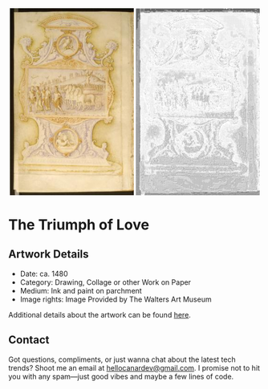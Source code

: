 <html>

<div align="center">
    <img width="49%" src="artwork.jpg" alt="artwork"/>
    <img width="49%" src="ascii_artwork.jpg" alt="artwork ASCII"/>
</div>

# The Triumph of Love 

## Artwork Details

- Date: ca. 1480
- Category: Drawing, Collage or other Work on Paper
- Medium: Ink and paint on parchment
- Image rights: Image Provided by The Walters Art Museum

Additional details about the artwork can be found [here](https://www.artsy.net/artwork/bartolomeo-sanvito-the-triumph-of-love).

## Contact

Got questions, compliments, or just wanna chat about the latest tech trends? Shoot me an email
at [hellocanardev@gmail.com](mailto:hellocanardev@gmail.com). I promise not to hit you with any spam—just good vibes and
maybe a few lines of code.

</html>
